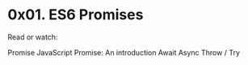 0x01. ES6 Promises
==================
Read or watch:

Promise
JavaScript Promise: An introduction
Await
Async
Throw / Try
